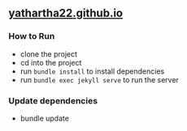 ## [yathartha22.github.io](https://yathartha22.github.io)


### How to Run

- clone the project
- cd into the project
- run `bundle install` to install dependencies
- run `bundle exec jekyll serve` to run the server


### Update dependencies

- bundle update
